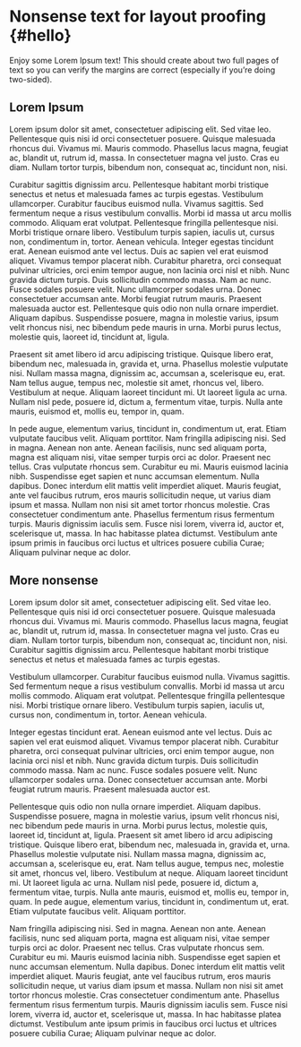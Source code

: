 Nonsense text for layout proofing {#hello}
=================================

Enjoy some Lorem Ipsum text! This should create about two full pages of
text so you can verify the margins are correct (especially if you’re
doing two-sided).

Lorem Ipsum
-----------

Lorem ipsum dolor sit amet, consectetuer adipiscing elit. Sed vitae leo.
Pellentesque quis nisi id orci consectetuer posuere. Quisque malesuada
rhoncus dui. Vivamus mi. Mauris commodo. Phasellus lacus magna, feugiat
ac, blandit ut, rutrum id, massa. In consectetuer magna vel justo. Cras
eu diam. Nullam tortor turpis, bibendum non, consequat ac, tincidunt
non, nisi.

Curabitur sagittis dignissim arcu. Pellentesque habitant morbi tristique
senectus et netus et malesuada fames ac turpis egestas. Vestibulum
ullamcorper. Curabitur faucibus euismod nulla. Vivamus sagittis. Sed
fermentum neque a risus vestibulum convallis. Morbi id massa ut arcu
mollis commodo. Aliquam erat volutpat. Pellentesque fringilla
pellentesque nisi. Morbi tristique ornare libero. Vestibulum turpis
sapien, iaculis ut, cursus non, condimentum in, tortor. Aenean vehicula.
Integer egestas tincidunt erat. Aenean euismod ante vel lectus. Duis ac
sapien vel erat euismod aliquet. Vivamus tempor placerat nibh. Curabitur
pharetra, orci consequat pulvinar ultricies, orci enim tempor augue, non
lacinia orci nisl et nibh. Nunc gravida dictum turpis. Duis sollicitudin
commodo massa. Nam ac nunc. Fusce sodales posuere velit. Nunc
ullamcorper sodales urna. Donec consectetuer accumsan ante. Morbi
feugiat rutrum mauris. Praesent malesuada auctor est. Pellentesque quis
odio non nulla ornare imperdiet. Aliquam dapibus. Suspendisse posuere,
magna in molestie varius, ipsum velit rhoncus nisi, nec bibendum pede
mauris in urna. Morbi purus lectus, molestie quis, laoreet id, tincidunt
at, ligula.

Praesent sit amet libero id arcu adipiscing tristique. Quisque libero
erat, bibendum nec, malesuada in, gravida et, urna. Phasellus molestie
vulputate nisi. Nullam massa magna, dignissim ac, accumsan a,
scelerisque eu, erat. Nam tellus augue, tempus nec, molestie sit amet,
rhoncus vel, libero. Vestibulum at neque. Aliquam laoreet tincidunt mi.
Ut laoreet ligula ac urna. Nullam nisl pede, posuere id, dictum a,
fermentum vitae, turpis. Nulla ante mauris, euismod et, mollis eu,
tempor in, quam.

In pede augue, elementum varius, tincidunt in, condimentum ut, erat.
Etiam vulputate faucibus velit. Aliquam porttitor. Nam fringilla
adipiscing nisi. Sed in magna. Aenean non ante. Aenean facilisis, nunc
sed aliquam porta, magna est aliquam nisi, vitae semper turpis orci ac
dolor. Praesent nec tellus. Cras vulputate rhoncus sem. Curabitur eu mi.
Mauris euismod lacinia nibh. Suspendisse eget sapien et nunc accumsan
elementum. Nulla dapibus. Donec interdum elit mattis velit imperdiet
aliquet. Mauris feugiat, ante vel faucibus rutrum, eros mauris
sollicitudin neque, ut varius diam ipsum et massa. Nullam non nisi sit
amet tortor rhoncus molestie. Cras consectetuer condimentum ante.
Phasellus fermentum risus fermentum turpis. Mauris dignissim iaculis
sem. Fusce nisi lorem, viverra id, auctor et, scelerisque ut, massa. In
hac habitasse platea dictumst. Vestibulum ante ipsum primis in faucibus
orci luctus et ultrices posuere cubilia Curae; Aliquam pulvinar neque ac
dolor.

More nonsense
-------------

Lorem ipsum dolor sit amet, consectetuer adipiscing elit. Sed vitae leo.
Pellentesque quis nisi id orci consectetuer posuere. Quisque malesuada
rhoncus dui. Vivamus mi. Mauris commodo. Phasellus lacus magna, feugiat
ac, blandit ut, rutrum id, massa. In consectetuer magna vel justo. Cras
eu diam. Nullam tortor turpis, bibendum non, consequat ac, tincidunt
non, nisi. Curabitur sagittis dignissim arcu. Pellentesque habitant
morbi tristique senectus et netus et malesuada fames ac turpis egestas.

Vestibulum ullamcorper. Curabitur faucibus euismod nulla. Vivamus
sagittis. Sed fermentum neque a risus vestibulum convallis. Morbi id
massa ut arcu mollis commodo. Aliquam erat volutpat. Pellentesque
fringilla pellentesque nisi. Morbi tristique ornare libero. Vestibulum
turpis sapien, iaculis ut, cursus non, condimentum in, tortor. Aenean
vehicula.

Integer egestas tincidunt erat. Aenean euismod ante vel lectus. Duis ac
sapien vel erat euismod aliquet. Vivamus tempor placerat nibh. Curabitur
pharetra, orci consequat pulvinar ultricies, orci enim tempor augue, non
lacinia orci nisl et nibh. Nunc gravida dictum turpis. Duis sollicitudin
commodo massa. Nam ac nunc. Fusce sodales posuere velit. Nunc
ullamcorper sodales urna. Donec consectetuer accumsan ante. Morbi
feugiat rutrum mauris. Praesent malesuada auctor est.

Pellentesque quis odio non nulla ornare imperdiet. Aliquam dapibus.
Suspendisse posuere, magna in molestie varius, ipsum velit rhoncus nisi,
nec bibendum pede mauris in urna. Morbi purus lectus, molestie quis,
laoreet id, tincidunt at, ligula. Praesent sit amet libero id arcu
adipiscing tristique. Quisque libero erat, bibendum nec, malesuada in,
gravida et, urna. Phasellus molestie vulputate nisi. Nullam massa magna,
dignissim ac, accumsan a, scelerisque eu, erat. Nam tellus augue, tempus
nec, molestie sit amet, rhoncus vel, libero. Vestibulum at neque.
Aliquam laoreet tincidunt mi. Ut laoreet ligula ac urna. Nullam nisl
pede, posuere id, dictum a, fermentum vitae, turpis. Nulla ante mauris,
euismod et, mollis eu, tempor in, quam. In pede augue, elementum varius,
tincidunt in, condimentum ut, erat. Etiam vulputate faucibus velit.
Aliquam porttitor.

Nam fringilla adipiscing nisi. Sed in magna. Aenean non ante. Aenean
facilisis, nunc sed aliquam porta, magna est aliquam nisi, vitae semper
turpis orci ac dolor. Praesent nec tellus. Cras vulputate rhoncus sem.
Curabitur eu mi. Mauris euismod lacinia nibh. Suspendisse eget sapien et
nunc accumsan elementum. Nulla dapibus. Donec interdum elit mattis velit
imperdiet aliquet. Mauris feugiat, ante vel faucibus rutrum, eros mauris
sollicitudin neque, ut varius diam ipsum et massa. Nullam non nisi sit
amet tortor rhoncus molestie. Cras consectetuer condimentum ante.
Phasellus fermentum risus fermentum turpis. Mauris dignissim iaculis
sem. Fusce nisi lorem, viverra id, auctor et, scelerisque ut, massa. In
hac habitasse platea dictumst. Vestibulum ante ipsum primis in faucibus
orci luctus et ultrices posuere cubilia Curae; Aliquam pulvinar neque ac
dolor.

